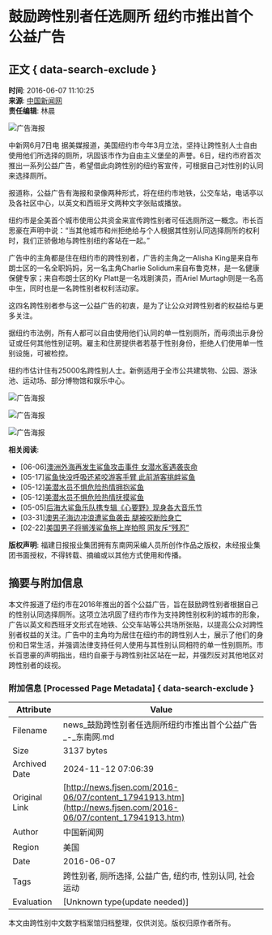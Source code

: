 # 鼓励跨性别者任选厕所 纽约市推出首个公益广告

## 正文 { data-search-exclude }


**时间**: 2016-06-07 11:10:25  
**来源**: [中国新闻网](http://www.chinanews.com/gj/2016/06-07/7896863.shtml)  
**责任编辑**: 林晨

![广告海报](../../Outreach/19331.files/cont20131106_03.gif)

中新网6月7日电 据美媒报道，美国纽约市今年3月立法，坚持让跨性别人士自由使用他们所选择的厕所，巩固该市作为自由主义堡垒的声誉。6日，纽约市府首次推出一系列公益广告，希望借此向跨性别的纽约客宣传，可根据自己对性别的认同来选择厕所。

报道称，公益广告有海报和录像两种形式，将在纽约市地铁，公交车站，电话亭以及各社区中心，以英文和西班牙文两种文字张贴或播放。

纽约市是全美首个城市使用公共资金来宣传跨性别者可任选厕所这一概念。市长百思豪在声明中说：“当其他城市和州拒绝给与个人根据其性别认同选择厕所的权利时，我们正骄傲地与跨性别纽约客站在一起。”

广告中的主角都是住在纽约市的跨性别者，广告的主角之一Alisha King是来自布朗士区的一名全职妈妈，另一名主角Charlie Solidum来自布鲁克林，是一名健康保健专家；来自布朗士区的Ky Platt是一名戏剧演员，而Ariel Murtagh则是一名高中生，同时也是一名跨性别者权利活动家。

这四名跨性别者参与这一公益广告的初衷，是为了让公众对跨性别者的权益给与更多关注。

据纽约市法例，所有人都可以自由使用他们认同的单一性别厕所，而毋须出示身份证或任何其他性别证明。雇主和住房提供者若基于性别身份，拒绝人们使用单一性别设施，可被检控。

纽约市估计住有25000名跨性别人士。新例适用于全市公共建筑物、公园、游泳池、运动场、部分博物馆和娱乐中心。

![广告海报](../../Outreach/19331.files/cont20131106_15.gif)

![广告海报](../../Outreach/19331.files/cont20131106_19.gif)

![广告海报](../../Outreach/19331.files/cont20131106_21.gif)

**相关阅读**:

- [06-06][澳洲外海再发生鲨鱼攻击事件 女潜水客遇袭丧命](../06/content_17934780.htm)
- [05-17][鲨鱼快没呼吸还紧咬游客手臂 此前游客挑衅鲨鱼](../../2016-05/17/content_17823868.htm)
- [05-12][美潜水员不惧危险热情拥抱鲨鱼](http://usa.fjsen.com/2016-05/12/content_17797177.htm)
- [05-12][美潜水员不惧危险热情抚摸鲨鱼](http://xm.fjsen.com/2016-05/12/content_17796452.htm)
- [05-05][后海大鲨鱼乐队携专辑《心要野》现身各大音乐节](../../2016-05/05/content_17760652.htm)
- [03-31][澳男子海边冲浪遭鲨鱼袭击 腿被咬断险身亡](../../2016-03/31/content_17582111.htm)
- [02-22][美国男子将搁浅鲨鱼拖上岸拍照 网友斥“残忍”](../../2016-02/22/content_17380752.htm)

**版权声明**: 福建日报报业集团拥有东南网采编人员所创作作品之版权，未经报业集团书面授权，不得转载、摘编或以其他方式使用和传播。

## 摘要与附加信息

<!-- tcd_abstract -->
本文件报道了纽约市在2016年推出的首个公益广告，旨在鼓励跨性别者根据自己的性别认同选择厕所。这项立法巩固了纽约市作为支持跨性别权利的城市的形象，广告以英文和西班牙文形式在地铁、公交车站等公共场所张贴，以提高公众对跨性别者权益的关注。广告中的主角均为居住在纽约市的跨性别人士，展示了他们的身份和日常生活，并强调法律支持任何人使用与其性别认同相符的单一性别厕所。市长百思豪的声明指出，纽约自豪于与跨性别社区站在一起，并强烈反对其他地区对跨性别者的歧视。
<!-- tcd_abstract_end -->

### 附加信息 [Processed Page Metadata] { data-search-exclude }

| Attribute       | Value                                  |
|-----------------|----------------------------------------|
| Filename        | news_鼓励跨性别者任选厕所纽约市推出首个公益广告_-_东南网.md                             |
| Size            | 3137 bytes                           |
| Archived Date   | 2024-11-12 07:06:39                             |
| Original Link   | [http://news.fjsen.com/2016-06/07/content_17941913.htm](http://news.fjsen.com/2016-06/07/content_17941913.htm)                       |
| Author          | 中国新闻网                               |
| Region          | 美国                               |
| Date            | 2016-06-07                                 |
| Tags            | 跨性别者, 厕所选择, 公益广告, 纽约市, 性别认同, 社会运动                                 |
| Evaluation            | [Unknown type(update needed)]                                 |
<!-- tcd_table_end -->

本文由跨性别中文数字档案馆归档整理，仅供浏览。版权归原作者所有。
